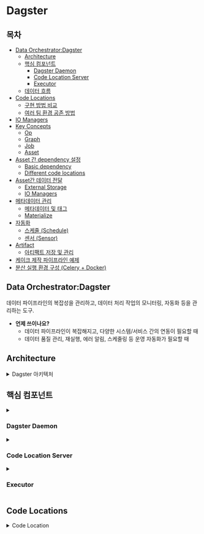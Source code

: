 # Dagster 


## 목차
* [Data Orchestrator:Dagster](#data-orchestratordagster)
   * [Architecture](#architecture)
   * [핵심 컴포넌트](#핵심-컴포넌트)
     * [Dagster Daemon](#dagster-daemon)
     * [Code Location Server](#code-location-server)
     * [Executor](#executor)
   * [데이터 흐름](#데이터-흐름)
* [Code Locations](#code-locations)
   * [구현 방법 비교](#구현-방법-비교)
   * [여러 팀 환경 공존 방법](#여러-팀-환경-공존-방법)
* [IO Managers](#io-managers)
* [Key Concepts](#key-concepts)
   * [Op](#op)
   * [Graph](#graph)
   * [Job](#job)
   * [Asset](#asset)
* [Asset 간 dependency 설정](#asset-간-dependency-설정)
   * [Basic dependency](#basic-dependency)
   * [Different code locations](#different-code-locations)
* [Asset간 데이터 전달](#asset간-데이터-전달)
   * [External Storage](#external-storage)
   * [IO Managers](#asset간-io-managers)
* [메타데이터 관리](#메타데이터-관리)
   * [메타데이터 및 태그](#메타데이터-및-태그)
   * [Materialize](#materialize)
* [자동화](#자동화)
   * [스케줄 (Schedule)](#스케줄-schedule)
   * [센서 (Sensor)](#센서-sensor)
* [Artifact](#artifact)
   * [아티팩트 저장 및 관리](#아티팩트-저장-및-관리)
* [케이크 제작 파이프라인 예제](#케이크-제작-파이프라인-예제)
* [분산 실행 환경 구성 (Celery + Docker)](#분산-실행-환경-구성-celery--docker)

## Data Orchestrator:Dagster

데이터 파이프라인의 복잡성을 관리하고, 데이터 처리 작업의 모니터링, 자동화 등을 관리하는 도구. 


- **언제 쓰이나요?**  
  - 데이터 파이프라인이 복잡해지고, 다양한 시스템/서비스 간의 연동이 필요할 때
  - 데이터 품질 관리, 재실행, 에러 알림, 스케줄링 등 운영 자동화가 필요할 때
  

## Architecture

<details>
<summary>Dagster 아키텍처</summary>



### 핵심 컴포넌트

1. **Webserver (Dagit)**
   - 사용자 인터페이스를 제공하는 웹 서버
   - 파이프라인 실행, 모니터링, 디버깅 등 관리 기능 제공

2. **Dagster Instance**
   - 모든 메타데이터를 저장하는 중앙 저장소
   - 실행 기록, 이벤트 로그, 스케줄 상태 등 저장

3. **Dagster Daemon**
   - 스케줄과 센서를 실행하는 백그라운드 프로세스

4. **Run Launcher**
   - 작업 실행을 위한 컴퓨팅 리소스 관리
   - 로컬, Docker, Kubernetes 등 다양한 환경 지원

5. **Code Location Server**
   - Python 코드(자산, 작업 등)를 실행하는 gRPC 서버
   - 각 코드 위치(저장소)별로 별도의 서버 프로세스 실행
   - 코드 정의(자산, 작업)를 Dagster 시스템에 제공

6. **Executor**
   - 각 런(run) 내에서 개별 step을 어떻게 실행할지 결정
   - 로컬 프로세스, 멀티프로세스, Celery, K8s 등 다양한 실행 모드 지원

### 데이터 흐름

#### 실행 요청 과정

```
사용자 → Webserver → Instance → Daemon → Run Launcher → Code Location Server → 실행 환경
```

1. 사용자가 UI에서 작업 실행 요청
2. Webserver가 실행 정보를 Instance에 기록
3. Daemon이 Instance를 주기적으로 확인하여 실행 요청 감지
4. Daemon이 Run Launcher를 통해 실행 환경(로컬, Docker, K8s 등)에서 작업 시작
5. 실행 환경이 Code Location Server에서 파이프라인 정의를 가져와 실행
6. Executor가 각 작업 step을 실행 전략에 따라 처리

이러한 모듈화된 아키텍처 덕분에 Dagster는 복잡한 데이터 워크플로우를 안정적으로 관리하고 실행할 수 있습니다.
</details>

## 핵심 컴포넌트

<details>
<summary><h3>Dagster Daemon</h3></summary>

Dagster daemon은 Dagster의 핵심 기능을 지원하는 장기 실행 프로세스입니다. 이 프로세스는 배포 환경에서 백그라운드에서 실행되며, 다음과 같은 역할을 합니다:

- 활성화된 스케줄에서 런(run)을 생성
- 활성화된 센서에서 런을 생성
- 런 큐에 쌓인 작업을 실행
- 런 워커 실패를 감지 및 처리

즉, Dagster daemon이 있어야 스케줄이나 센서 기반 자동 실행, 런 큐 관리 등 자동화된 워크플로우가 제대로 동작합니다.

**실행 방법:**
```bash
# 로컬에서 daemon과 웹서버 함께 실행
dagster dev

# daemon만 단독으로 실행
dagster-daemon run
```

**주의사항:** 배포 환경에서는 반드시 하나의 dagster-daemon 프로세스만 실행해야 합니다.
</details>

<details>
<summary><h3>Code Location Server</h3></summary>

Code Location Server는 Dagster 정의(assets, jobs, schedules 등)가 포함된 Python 코드를 실행하는 gRPC 서버입니다.

**주요 특징:**
- 각 코드 로케이션별로 별도의 프로세스로 실행됨
- Dagster 시스템과 gRPC로 통신
- 파이프라인 정의와 메타데이터를 Dagster 시스템에 제공
- 코드 변경 시 Dagster 웹서버 재시작 불필요

코드 로케이션을 사용하면 여러 팀이 독립적으로 개발하면서도 하나의 UI에서 모니터링할 수 있고, 팀별로 서로 다른 Python 버전과 라이브러리를 사용할 수 있습니다.
</details>

<details>
<summary><h3>Executor</h3></summary>

Executor는 각 job 실행(run) 내에서 개별 step(작업 단위)을 어떻게 실행할지 결정하는 컴포넌트입니다. job의 실행 계획을 받아서 각 step을 어떤 방식으로 실행할지 관리합니다.

**주요 executor 종류:**

1. **in_process_executor**: 순차적 실행 (개발/디버깅 환경용)
2. **multiprocess_executor**: 병렬 처리 (CPU 바운드 작업)
3. **dask_executor**: Dask 클러스터 활용 (대규모 분산 처리)
4. **celery_executor**: Celery 기반 분산 실행
5. **docker_executor**: Docker 컨테이너로 실행
6. **k8s_job_executor**: Kubernetes Job으로 실행

**사용 예시:**
```python
@dg.job(executor_def=dg.multiprocess_executor)
def my_job():
    ...

# 또는 Definitions에 기본 executor 지정
defs = dg.Definitions(
    assets=[...],
    jobs=[...],
    executor=dg.multiprocess_executor
)
```

적절한 executor를 선택하면 파이프라인 성능과 리소스 활용도를 크게 향상시킬 수 있습니다.
</details>

## Code Locations

<details>
<summary>Code Location</summary>

### Code Location이란?

* Code Location은 Definitions(assets, jobs, schedules 등)를 포함하는 Python 모듈/파일과 이를 로드할 수 있는 환경의 조합
* 각 코드 로케이션은 별도 프로세스에서 실행되어 Dagster 시스템과 gRPC로 통신합니다.
* 장점ㅈ:
  - 코드 변경 시 Dagster 웹서버 재시작 불필요
  - 여러 팀이 독립적으로 개발하면서도 하나의 UI에서 모니터링 가능
  - 팀별로 서로 다른 Python 버전과 라이브러리 사용 가능

### 구현 방법 비교

#### 1. definitions.py 방식 (로컬 개발)

```python
# team_a/definitions.py
import dagster as dg

@dg.asset
def asset_a():
    return "A"

defs = dg.Definitions(assets=[asset_a])
```

```bash
# 실행 방법
dagster dev -f team_a/definitions.py -f team_b/definitions.py
```

* 제한: 모든 코드 로케이션이 동일한 Python 환경에서 실행됨

#### 2. workspace.yaml 방식 (프로덕션)

```yaml
# workspace.yaml
load_from:
  - python_file:
      relative_path: team_a/definitions.py
      location_name: team_a
      executable_path: /venvs/team_a/bin/python
  - python_file:
      relative_path: team_b/definitions.py
      location_name: team_b
      executable_path: /venvs/team_b/bin/python
```

```bash
# 실행 방법
dagster dev -w workspace.yaml
```

* 장점: 코드 로케이션별로 다른 Python 환경 사용 가능

### 여러 팀 환경 공존 방법

#### 1. 코드 로케이션 간 자산 의존성 설정

```python
# 첫 번째 코드 로케이션
@dg.asset
def code_location_1_asset():
    with open("/tmp/data.json", "w+") as f:
        json.dump(5, f)

# 두 번째 코드 로케이션
@dg.asset(deps=["code_location_1_asset"])  # 문자열로 다른 코드 로케이션 자산 참조
def code_location_2_asset():
    with open("/tmp/data.json") as f:
        x = json.load(f)
    return x + 10
```

* 코드 로케이션 간 자산 의존성은 문자열로 asset key를 지정하여 설정합니다.



## Key Concepts

<details>
<summary><h3>Op</h3></summary>

- 단일 작업 단위(함수)
- 재사용 및 조합 가능, graph 내에서 연결하여 사용

**예제:**
```python
@dg.op
def extract_data():
    return {"data": [1, 2, 3, 4, 5]}

@dg.op
def transform_data(data):
    return {"transformed_data": [x * 2 for x in data["data"]]}
```
</details>

<details>
<summary><h3>Graph</h3></summary>

- 여러 Op을 연결하여 데이터 흐름을 정의하는 파이프라인 구조

**예제:**
```python
@dg.graph
def etl_process():
    data = extract_data()
    transformed = transform_data(data)
    return transformed
```
</details>

<details>
<summary><h3>Job</h3></summary>

- 실행 가능한 단위로, Graph, Op 혹은 Asset 등으로 구성

**예제:**
```python
# Op 기반 Job
@dg.job
def my_etl_job():
    etl_process()

# 자산 기반 Job
asset_job = dg.define_asset_job(
    name="process_daily_data",
    selection=["daily_extract", "daily_transform", "daily_load"]
)
```
</details>

<details>
<summary><h3>Asset</h3></summary>

- 파이프라인 실행의 결과로 생성되는 데이터 객체(table, file, ml model 등)
- 데이터 중심, 명시적 의존성, 데이터 계보(lineage) 추적

**기본 예제:**
```python
@dg.asset
def raw_data():
    return pd.read_csv("data.csv")

@dg.asset(deps=[raw_data])
def cleaned_data(raw_data):
    return raw_data.dropna()
```

#### Asset 유형

**1. @asset 데코레이터**

가장 기본적인 자산 정의 방법으로, 하나의 함수가 하나의 자산을 생성합니다.

**특징:**
- 단일 데이터 산출물 생성
- 기본적으로 함수명이 자산명이 됨
- 간단하고 명확한 구조

**예제:**
```python
@dg.asset(
    metadata={
        "description": "레시피 파일에서 재료 정보를 추출합니다.",
        "owner": "ingredients_team"
    },
    tags={"category": "input", "data_type": "json"}
)
def ingredients():
    """레시피 파일에서 재료 정보를 추출합니다."""
    # 구현 코드...
    return dg.MaterializeResult(metadata={...})
```

**2. @multi_asset**

하나의 함수에서 여러 자산을 생성합니다.

**특징:**
- 한 번의 실행으로 여러 자산 생성
- `yield` 구문으로 여러 자산 반환
- `outs` 매개변수로 출력 자산 정의

**예제:**
```python
@dg.multi_asset(
    outs={
        "production_analysis": dg.AssetOut(description="케이크 생산량 기본 분석"),
        "type_distribution": dg.AssetOut(description="케이크 타입별 분포"),
        "top_cakes": dg.AssetOut(description="가장 많이 생산된 케이크 목록")
    },
    deps={"baked_cakes": baked_cakes}
)
def cake_analysis(baked_cakes):
    # 분석 코드...
    yield dg.MaterializeResult(
        metadata={...},
        asset_key="production_analysis"
    )
    yield dg.MaterializeResult(
        metadata={...},
        asset_key="type_distribution"
    )
    yield dg.MaterializeResult(
        metadata={...},
        asset_key="top_cakes"
    )
```

**3. @graph_asset**

여러 Op을 조합하여 하나의 자산을 생성합니다.

**특징:**
- Op 기반의 복잡한 로직을 자산으로 표현
- 세분화된 단계를 가진 자산 생성 과정
- 각 단계가 재사용 가능한 Op으로 정의됨

**예제:**
```python
@dg.op
def fetch_recipes():
    # 레시피 데이터 가져오기
    return recipe_data

@dg.op
def process_recipes(recipes):
    # 레시피 처리
    return processed_recipes

@dg.graph_asset
def processed_recipe_data():
    recipes = fetch_recipes()
    return process_recipes(recipes)
```

**4. @graph_multi_asset**

여러 Op을 조합하여 여러 자산을 생성합니다 (`@graph_asset`과 `@multi_asset`의 기능 결합).

**특징:**
- 여러 단계의 Op에서 여러 자산 생성
- 복잡한 데이터 프로세싱 과정을 모델링

**예제:**
```python
@dg.op
def fetch_cake_data():
    # 케이크 데이터 가져오기
    return cake_data

@dg.op
def analyze_data(data):
    # 데이터 분석
    return analysis, distribution

@dg.graph_multi_asset(
    outs={
        "cake_analysis": dg.AssetOut(description="케이크 분석"),
        "cake_distribution": dg.AssetOut(description="케이크 분포")
    }
)
def cake_analytics():
    data = fetch_cake_data()
    analysis, distribution = analyze_data(data)
    return analysis, distribution
```
</details>

## Asset 간 dependency 설정

<details>
<summary><h3>Basic dependency</h3></summary>

deps 파라미터를 사용하여 두 자산(upstream-downstream) 간 의존성을 명시할 수 있음

**예제:**
```python
@dg.asset
def sugary_cereals() -> None:
    execute_query(
        "CREATE TABLE sugary_cereals AS SELECT * FROM cereals WHERE sugar_grams > 10"
    )


@dg.asset(deps=[sugary_cereals])
def shopping_list() -> None:
    execute_query("CREATE TABLE shopping_list AS SELECT * FROM sugary_cereals")
```

deps를 사용하면, 지정된 자산(sugary_cereals)이 먼저 실행된 후 현재 자산(shopping_list)이 실행됩니다. 또한 의존하는 자산의 출력이 자동으로 현재 자산 함수의 파라미터로 전달됩니다.
</details>

<details>
<summary><h3>Different code locations</h3></summary>

서로 다른 코드 로케이션에 있는 자산 간에도 의존성을 설정할 수 있습니다.

**예제:**
```python
# 첫 번째 코드 로케이션
@dg.asset
def code_location_1_asset():
    with open("/tmp/data/code_location_1_asset.json", "w+") as f:
        json.dump(5, f)

defs = dg.Definitions(assets=[code_location_1_asset])
```

```python
# 두 번째 코드 로케이션
@dg.asset(deps=["code_location_1_asset"])
def code_location_2_asset():
    with open("/tmp/data/code_location_1_asset.json") as f:
        x = json.load(f)

    with open("/tmp/data/code_location_2_asset.json", "w+") as f:
        json.dump(x + 6, f)
```



### deps vs AssetIn 비교


- **deps**
  ```python
  @dg.asset
  def upstream_asset():
      return {"data": "value"}
      
  @dg.asset(deps=[upstream_asset])
  def downstream_asset(upstream_asset):
      # upstream_asset의 출력값 사용 가능
  ```

- **AssetIn**: 커스텀 파라미터 이름 지정 가능
  ```python
  @dg.asset
  def upstream_asset():
      return {"data": "value"}
      
  @dg.asset(
      ins={"custom_name": dg.AssetIn("upstream_asset")}
  )
  def downstream_asset(custom_name):  # 커스텀 이름으로 파라미터 받음
      # upstream_asset의 출력값을 custom_name으로 사용
  ```

**AssetIn이 필요한 경우:**
- 함수 인자 이름과 자산 이름이 다를 때
- 입력 자산의 키를 명시적으로 지정하고 싶을 때
- multi-asset의 특정 출력만 선택할 때

</details>


## 메타데이터 관리

<details>
<summary><h3>메타데이터 및 태그</h3></summary>

자산 정의 시 메타데이터와 태그를 추가할 수 있으며, 실행 시 메타데이터를 생성할 수도 있습니다.

**1. 자산 정의 시 메타데이터 및 태그**
```python
@dg.asset(
    metadata={
        "description": "레시피 파일에서 재료 정보를 추출합니다.",
        "owner": "ingredients_team",
        "documentation": dg.MetadataValue.md("## 재료 추출 프로세스\n1. 파일 로드\n2. 파싱\n3. 정규화")
    },
    tags={"category": "input", "data_type": "json", "priority": "high"}
)
def ingredients():
    # 구현 코드...
```

**2. MaterializeResult 사용하여 메타데이터 추가**
```python
@dg.asset
def ingredients():
    # 구현 코드...
    return dg.MaterializeResult(
        metadata={
            "recipe_count": len(ingredients_list),
            "output_file": dg.MetadataValue.path(output_file),
            "recipes": dg.MetadataValue.json([r["name"] for r in ingredients_list]),
            "table_schema": dg.MetadataValue.table_schema({
                "recipe_id": "INTEGER",
                "name": "TEXT",
                "ingredients": "JSONB"
            })
        }
    )
```

메타데이터와 태그는 Dagit UI에 표시되어 자산의 특성, 출처, 구조 등을 문서화하는 데 도움이 됩니다. 또한 메타데이터를 통해 데이터 품질, 처리 시간, 결과물의 특성 등을 추적할 수 있습니다.
</details>

<details>


## 자동화

<details>
<summary><h3>스케줄 (Schedule)</h3></summary>

정기적인 시간 간격으로 작업을 실행하는 스케줄을 정의할 수 있습니다.

**예제:**
```python
# 케이크 생산 작업 정의
cake_production_job = dg.define_asset_job(
    name="cake_production_job",
    selection="*",
    description="전체 케이크 생산 파이프라인을 실행합니다."
)

# 스케줄 정의
cake_production_schedule = dg.ScheduleDefinition(
    name="daily_cake_production",
    cron_schedule="0 9 * * *",  # 매일 오전 9시
    job=cake_production_job,
    description="매일 오전 9시에 케이크 생산 파이프라인을 실행합니다."
)

# Dagster 정의에 스케줄 등록
defs = dg.Definitions(
    assets=[ingredients, mixed_dough, baked_cakes, cake_analysis],
    jobs=[cake_production_job],
    schedules=[cake_production_schedule]
)
```

스케줄은 cron 표현식을 사용하여 정의되며, 지정된 시간에 작업을 자동으로 실행합니다. Dagster에서는 스케줄 실행 기록을 추적하고, 실패한 실행을 재시도하는 기능도 제공합니다.
</details>

<details>
<summary><h3>센서 (Sensor)</h3></summary>

특정 조건이 충족될 때 작업을 트리거하는 센서를 정의할 수 있습니다.

**예제:**
```python
@dg.sensor(
    job=process_new_recipes_job,
    minimum_interval_seconds=60
)
def new_recipe_sensor(context):
    # 새 레시피 파일 확인
    files = glob.glob("new_recipes/*.json")
    if not files:
        return dg.SensorResult(skip_reason="새 레시피 파일이 없습니다.")
    
    # 새 파일이 발견되면 작업 실행
    newest_file = max(files, key=os.path.getctime)
    return dg.RunRequest(
        run_key=os.path.basename(newest_file),
        run_config={"ops": {"process_recipe": {"config": {"file_path": newest_file}}}}
    )
```

센서는 정기적으로 실행되어 특정 조건(파일 존재, 데이터 변경 등)을 확인하고, 조건이 충족되면 작업을 실행합니다. 이는 이벤트 기반 파이프라인을 구현하는 데 유용합니다.
</details>

## Artifact

<details>
<summary><h3>아티팩트 저장 및 관리</h3></summary>


### 1. asset 저장 위치

* Dagster에서 자산(asset)의 실제 데이터(artifacts)는 IO Manager가 지정한 위치에 저장됩니다.
* 기본적으로 FilesystemIOManager를 사용하면 로컬 파일 시스템에 저장됩니다.
* dagster.yaml의 `local_artifact_storage` 항목이 이 경로를 지정합니다:

```yaml
local_artifact_storage:
  module: dagster.core.storage.root
  class: LocalArtifactStorage
  config:
    base_dir: "/path/to/dir"
```

* S3, GCS 등 외부 스토리지를 사용하려면, 별도의 IO Manager를 지정해야 합니다.

### 2. 메타데이터, materialization 이벤트, 로그의 저장 위치

* 자산의 materialization 이벤트, 실행 로그, 에러 등은 Dagster 인스턴스의 event log storage에 저장됩니다.
* dagster.yaml의 `storage` 항목이 이 메타데이터의 저장 위치를 지정합니다:

```yaml
storage:
  sqlite:
    base_dir: /path/to/dir
```

또는

```yaml
storage:
  postgres:
    postgres_db:
      username: ...
      password: ...
      hostname: ...
      db_name: ...
      port: 5432
```



## 케이크 제작 파이프라인 예제

<details>
<summary>케이크 제작 파이프라인 구조 및 구현</summary>

케이크 제작 파이프라인은 다음 단계로 구성됩니다:

1. **ingredients**: 레시피 파일에서 재료 정보 추출
2. **mixed_dough**: 추출된 재료 정보로 반죽 만들기
3. **baked_cakes**: 반죽으로 케이크 굽기
4. **cake_reports**: 케이크 생산량 분석 (multi_asset 사용)

각 단계는 이전 단계의 출력을 입력으로 받아 처리하고, 결과를 파일 시스템에 저장합니다. 또한 각 단계에서는 메타데이터를 생성하여 처리 결과를 문서화합니다.

**예제 코드:**
```python
import dagster as dg
import os
import json
import glob
from datetime import datetime
import pandas as pd


@dg.asset(required_resource_keys={"logger", "path_config"})
def ingredients(context):
    """레시피 파일에서 재료 정보를 추출합니다."""
    # 리소스에서 경로 가져오기
    path_config = context.resources.path_config
    logger = context.resources.logger

    # 레시피 파일 찾기
    recipe_files = glob.glob(os.path.join(path_config["recipes_dir"], "recipe_*.json"))

    logger.info(f"총 {len(recipe_files)}개의 레시피 파일을 발견했습니다.")

    # 재료 정보 추출
    ingredients_list = []
    for file_path in recipe_files:
        try:
            with open(file_path, "r") as f:
                recipe = json.load(f)
                recipe_id = int(os.path.basename(file_path).split("_")[1].split(".")[0])

                recipe_info = {
                    "recipe_id": recipe_id,
                    "name": recipe["name"],
                    "ingredients": recipe["ingredients"]
                }

                ingredients_list.append(recipe_info)
                logger.debug(f"레시피 로드 성공: {recipe['name']} (ID: {recipe_id})")
        except Exception as e:
            logger.error(f"파일 로드 오류 ({file_path}): {str(e)}")

    # 결과 저장
    os.makedirs(path_config["ingredients_dir"], exist_ok=True)
    output_file = os.path.join(path_config["ingredients_dir"], "extracted_ingredients.json")
    with open(output_file, "w") as f:
        json.dump(ingredients_list, f, indent=2)

    logger.info(f"{len(ingredients_list)}개의 레시피 정보를 {output_file}에 저장했습니다.")

    # 파일에서 데이터 다시 로드하여 반환
    with open(output_file, "r") as f:
        loaded_ingredients = json.load(f)

    # 데이터 반환
    return dg.Output(
        value=loaded_ingredients,
        metadata={
            "recipe_count": len(ingredients_list),
            "unique_cake_types": len(set(recipe["name"] for recipe in ingredients_list)),
            "output_file": dg.MetadataValue.path(output_file),
            "recipes": dg.MetadataValue.json([r["name"] for r in ingredients_list])
        }
    )


@dg.asset(deps=[ingredients], required_resource_keys={"logger", "path_config"})
def mixed_dough(context, ingredients):
    """추출된 재료 정보로 반죽을 만듭니다."""
    # 리소스에서 경로 및 로거 가져오기
    path_config = context.resources.path_config
    logger = context.resources.logger

    logger.info(f"총 {len(ingredients)}개 레시피의 반죽을 만듭니다.")

    # 반죽 정보 생성
    mixed_results = []

    # 재료 이름 수집 (나중에 고유 재료 계산에 사용)
    all_ingredient_names = []

    for recipe in ingredients:
        # 현재 레시피의 모든 재료 이름 수집
        for ingredient in recipe["ingredients"]:
            if "name" in ingredient:
                all_ingredient_names.append(ingredient["name"])

        dough = {
            "recipe_id": recipe["recipe_id"],
            "cake_type": recipe["name"],
            "mix_time": datetime.now().strftime("%Y%m%d_%H%M%S"),
            "ingredients_used": recipe["ingredients"]
        }
        mixed_results.append(dough)

    # 결과 저장
    output_dir = path_config["dough_dir"]
    os.makedirs(output_dir, exist_ok=True)

    saved_file_count = 0
    cake_types = {}

    # 개별 파일로 저장
    for i, dough in enumerate(mixed_results):
        file_name = f"{dough['cake_type']}_dough_{dough['recipe_id']}_{i}.json"
        file_path = os.path.join(output_dir, file_name)
        with open(file_path, "w") as f:
            json.dump(dough, f, indent=2)
            saved_file_count += 1
            logger.debug(f"반죽 저장 성공: {file_name}")

        # 케이크 타입 카운트
        cake_type = dough["cake_type"]
        if cake_type not in cake_types:
            cake_types[cake_type] = 0
        cake_types[cake_type] += 1

    # 모든 반죽 데이터를 하나의 파일로 저장
    all_dough_file = os.path.join(output_dir, "all_mixed_dough.json")
    with open(all_dough_file, "w") as f:
        json.dump(mixed_results, f, indent=2)

    logger.info(f"{saved_file_count}개의 반죽 정보를 {output_dir}에 저장했습니다.")

    # 파일에서 데이터 다시 로드하여 반환
    with open(all_dough_file, "r") as f:
        loaded_dough = json.load(f)

    # 데이터 반환
    return dg.Output(
        value=loaded_dough,
        metadata={
            "total_doughs": saved_file_count,
            "output_directory": dg.MetadataValue.path(output_dir),
            "all_dough_file": dg.MetadataValue.path(all_dough_file),
            "cake_types": dg.MetadataValue.json(cake_types),
            "unique_ingredients": len(set(all_ingredient_names)),  # 중복 없는 고유한 재료 수
            "total_ingredients": len(all_ingredient_names)  # 총 사용된 재료 수
        }
    )


@dg.asset(deps=[mixed_dough], required_resource_keys={"logger", "path_config"})
def baked_cakes(context, mixed_dough):
    """반죽을 사용하여 케이크를 굽습니다."""
    # 리소스에서 경로 및 로거 가져오기
    path_config = context.resources.path_config
    logger = context.resources.logger

    logger.info(f"총 {len(mixed_dough)}개의 반죽으로 케이크를 굽습니다.")

    # 케이크 정보 생성
    baking_results = []

    # 재료 수 계산을 위한 변수
    total_ingredients_count = 0

    for dough in mixed_dough:
        # 재료 수 계산
        ingredients_count = len(dough["ingredients_used"])
        total_ingredients_count += ingredients_count

        cake = {
            "recipe_id": dough["recipe_id"],
            "cake_type": dough["cake_type"],
            "baking_time": datetime.now().strftime("%Y%m%d_%H%M%S"),
            "ingredients_used": dough["ingredients_used"],
            "ingredients_count": ingredients_count  # 각 케이크별 재료 수
        }
        baking_results.append(cake)

    # 결과 저장
    output_dir = path_config["cakes_dir"]
    os.makedirs(output_dir, exist_ok=True)

    saved_cake_count = 0
    cake_types = {}

    # 개별 파일로 저장
    for i, cake in enumerate(baking_results):
        file_name = f"{cake['cake_type']}_cake_{cake['recipe_id']}_{i}.json"
        file_path = os.path.join(output_dir, file_name)
        with open(file_path, "w") as f:
            json.dump(cake, f, indent=2)
            saved_cake_count += 1
            logger.debug(f"케이크 저장 성공: {file_name}")

        # 케이크 타입 카운트
        cake_type = cake["cake_type"]
        if cake_type not in cake_types:
            cake_types[cake_type] = 0
        cake_types[cake_type] += 1

    # 모든 케이크 데이터를 하나의 파일로 저장
    all_cakes_file = os.path.join(output_dir, "all_baked_cakes.json")
    with open(all_cakes_file, "w") as f:
        json.dump(baking_results, f, indent=2)

    logger.info(f"{saved_cake_count}개의 케이크를 {output_dir}에 저장했습니다.")

    # 파일에서 데이터 다시 로드하여 반환
    with open(all_cakes_file, "r") as f:
        loaded_cakes = json.load(f)

    # 생산량 기준 정렬
    sorted_production = sorted(
        cake_types.items(),
        key=lambda x: x[1],
        reverse=True
    )

    # 데이터 반환
    return dg.Output(
        value=loaded_cakes,
        metadata={
            "total_cakes": saved_cake_count,
            "output_directory": dg.MetadataValue.path(output_dir),
            "all_cakes_file": dg.MetadataValue.path(all_cakes_file),
            "cake_types": dg.MetadataValue.json(cake_types),
            "most_produced_cake": sorted_production[0][0] if sorted_production else "none",
            "most_produced_count": sorted_production[0][1] if sorted_production else 0,
            "baking_timestamp": datetime.now().strftime("%Y-%m-%d %H:%M:%S"),
            "total_ingredients_used": total_ingredients_count,
            "avg_ingredients_per_cake": round(total_ingredients_count / len(baking_results), 2) if baking_results else 0
        }
    )


@dg.asset(deps=[baked_cakes], required_resource_keys={"logger", "path_config"})
def cake_analysis(context, baked_cakes):
    """완성된 케이크의 생산량을 분석합니다."""
    # 리소스에서 경로 및 로거 가져오기
    path_config = context.resources.path_config
    logger = context.resources.logger

    logger.info(f"총 {len(baked_cakes)}개 케이크에 대한 분석을 시작합니다.")

    # 케이크 타입별 생산량 분석
    cake_types = {}
    for cake in baked_cakes:
        cake_type = cake["cake_type"]
        if cake_type not in cake_types:
            cake_types[cake_type] = 0
        cake_types[cake_type] += 1

    # 생산량 기준 정렬
    sorted_production = sorted(
        cake_types.items(),
        key=lambda x: x[1],
        reverse=True
    )

    # 결과 저장 디렉토리 생성
    output_dir = path_config["analysis_dir"]
    os.makedirs(output_dir, exist_ok=True)

    # 1. 기본 생산량 분석 결과
    basic_analysis = {
        "total_cakes_produced": len(baked_cakes),
        "cake_type_count": len(cake_types),
        "most_produced_cake": sorted_production[0][0] if sorted_production else "none",
        "most_produced_count": sorted_production[0][1] if sorted_production else 0,
        "generated_at": datetime.now().strftime("%Y-%m-%d %H:%M:%S")
    }

    basic_analysis_file = os.path.join(output_dir, "cake_production_analysis.json")
    with open(basic_analysis_file, "w") as f:
        json.dump(basic_analysis, f, indent=2)

    # 2. 케이크 타입별 분포 데이터
    type_distribution = {cake_type: count for cake_type, count in cake_types.items()}

    distribution_file = os.path.join(output_dir, "cake_type_distribution.json")
    with open(distribution_file, "w") as f:
        json.dump(type_distribution, f, indent=2)

    # 3. 상위 케이크 목록 (상위 5개)
    top_cakes = [
        {
            "rank": i + 1,
            "cake_type": cake_type,
            "count": count,
            "percentage": (count / len(baked_cakes) * 100) if baked_cakes else 0
        }
        for i, (cake_type, count) in enumerate(sorted_production[:5])
    ]

    top_cakes_file = os.path.join(output_dir, "top_cakes.json")
    with open(top_cakes_file, "w") as f:
        json.dump(top_cakes, f, indent=2)

    # 생산 결과를 CSV로도 저장
    production_df = pd.DataFrame([
        {"cake_type": cake_type, "total_produced": count}
        for cake_type, count in cake_types.items()
    ])

    csv_file = os.path.join(output_dir, "cake_production_analysis.csv")
    production_df.sort_values(by="total_produced", ascending=False).to_csv(
        csv_file, index=False
    )

    logger.info(f"분석 결과를 {output_dir}에 저장했습니다.")

    # 분석 결과 다시 로드하여 반환
    with open(basic_analysis_file, "r") as f:
        loaded_analysis = json.load(f)

    with open(distribution_file, "r") as f:
        loaded_distribution = json.load(f)

    with open(top_cakes_file, "r") as f:
        loaded_top_cakes = json.load(f)

    # 데이터 반환
    return dg.Output(
        value={
            "basic_analysis": loaded_analysis,
            "type_distribution": loaded_distribution,
            "top_cakes": loaded_top_cakes
        },
        metadata={
            "total_cake_types": len(cake_types),
            "total_cakes_produced": len(baked_cakes),
            "analysis_file": dg.MetadataValue.path(basic_analysis_file),
            "distribution_file": dg.MetadataValue.path(distribution_file),
            "top_cakes_file": dg.MetadataValue.path(top_cakes_file),
            "csv_file": dg.MetadataValue.path(csv_file)
        }
    )
```
